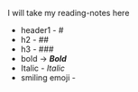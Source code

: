 I will take my reading-notes here

- header1 - #
- h2      - ##
- h3      - ###
- bold    -> ***Bold***
- Italic  -  *Italic*
- smiling emoji - 
